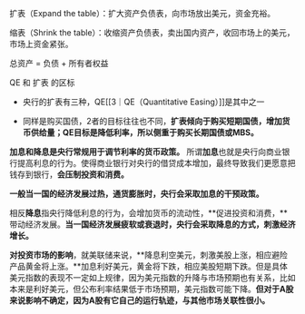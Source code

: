 扩表（Expand the table）：扩大资产负债表，向市场放出美元，资金充裕。


缩表（Shrink the table）：收缩资产负债表，卖出国内资产，收回市场上的美元，市场上资金紧张。


总资产 = 负债 + 所有者权益

QE 和 扩表 的区标

- 央行的扩表有三种，QE[[3｜QE（Quantitative Easing）]]是其中之一

- 同样是购买国债，2者的目标往往也不同，**扩表倾向于购买短期国债，增加货币供给量；QE目标是降低利率，所以侧重于购买长期国债或MBS。**


**加息和降息是央行常规用于调节利率的货币政策。** 所谓**加息**也就是央行向商业银行提高利息的行为。使得商业银行对央行的借贷成本增加，最终导致我们更愿意把钱存到银行，**会压制投资和消费。**  
  
**一般当一国的经济发展过热，通货膨胀时，央行会采取加息的干预政策。**  

  
相反**降息**指央行降低利息的行为，会增加货币的流动性，**促进投资和消费，**带动经济发展。**当一国经济发展疲软或衰退时，央行会采取降息的方式，刺激经济增长。**

**对投资市场的影响**，就美联储来说，**降息利空美元，刺激美股上涨，相应避险产品黄金将上涨。**加息利好美元，黄金将下跌，相应美股短期下跌。但是具体美元指数的表现不一定如上规律，因为美元指数的升降与市场预期也有关系，比如本来是利好美元，但公布利率结果低于市场预期，美元指数可能下降。**但对于A股来说影响不确定，因为A股有它自己的运行轨迹，与其他市场关联性很小。**